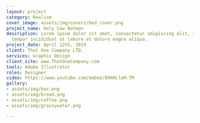 ```yaml
---
layout: project
category: Realism
cover_image: assets/img/covers/bed_cover.png
project_name: Holy Cow Batman
description: Lorem ipsum dolor sit amet, consectetur adipiscing elit, sed do eiusmod
  tempor incididunt ut labore et dolore magna aliqua.
project_date: April 12th, 2019
client: That One Company LTD.
services: Graphic Design
client_site: www.ThatOneCompany.com
tools: Adobe Illustrator
roles: Designer
video: https://www.youtube.com/embed/D9kMcloM-TM
gallery:
- assets/img/box.png
- assets/img/bread.png
- assets/img/coffee.png
- assets/img/grassywater.png

---
```

